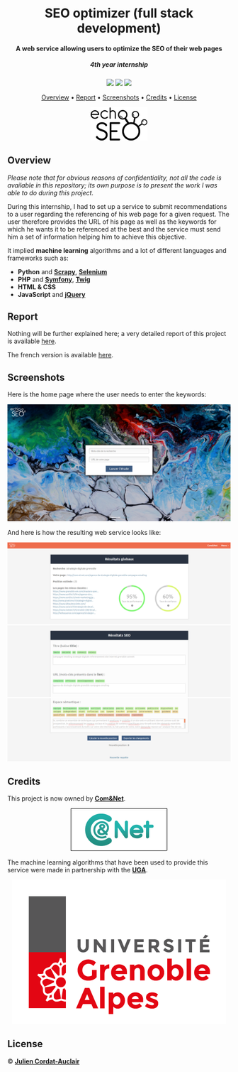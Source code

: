 <h1 align="center">
  <br>
  <b>SEO optimizer (full stack development)</b>
  <br>
</h1>

<h4 align="center">A web service allowing users to optimize the SEO of their web pages</h4>
<i><h5 align="center">4th year internship</h5></i>

<p align="center">
  <img src="https://img.shields.io/badge/project-professional-blueviolet.svg?style=flat-square">
  <img src="https://img.shields.io/badge/stability-unavailable-red.svg?style=flat-square">
  <img src="https://img.shields.io/badge/made_with-multiple_languages-lightgrey.svg?style=flat-square">
</p>

<p align="center">
  <a href="#overview">Overview</a> •
  <a href="#report">Report</a> •
  <a href="#screenshots">Screenshots</a> •
  <a href="#credits">Credits</a> •
  <a href="#license">License</a>
</p>

<p align="center">
  <img src="report/logoSEO.png">
</p>


## **Overview**

*Please note that for obvious reasons of confidentiality, not all the code is available in this repository; its own purpose is to present the work I was able to do during this project.*

During this internship, I had to set up a service to submit recommendations to a user regarding the referencing of his web page for a given request. The user therefore provides the URL of his page as well as the keywords for which he wants it to be referenced at the best and the service must send him a set of information helping him to achieve this objective.

It implied **machine learning** algorithms and a lot of different languages and frameworks such as:
- **Python** and **[Scrapy](https://scrapy.org/)**, **[Selenium](https://www.seleniumhq.org/)**
- **PHP** and **[Symfony](https://symfony.com/)**, **[Twig](https://twig.symfony.com/)**
- **HTML & CSS**
- **JavaScript** and **[jQuery](https://jquery.com/)**

## **Report**

Nothing will be further explained here; a very detailed report of this project is available [here](report/en_report.pdf).

The french version is available [here](report/fr_report.pdf).

## **Screenshots**

Here is the home page where the user needs to enter the keywords:
<p align="center">
  <img src="report/ecranAccueil.jpg">
</p>


And here is how the resulting web service looks like:
<p align="center">
  <img src="report/hautDePage.png">

  <img src="report/milieuDePage.png">

  <img src="report/basDePage.png">
</p>

## **Credits**

This project is now owned by **[Com&Net](http://com-et-net.com/)**.

<p align="center">
  <img src="doc/logocometnet.png">
</p>

The machine learning algorithms that have been used to provide this service were made in partnership with the **[UGA](https://www.univ-grenoble-alpes.fr/)**.

<p align="center">
  <img src="report/logoUGA.png">
</p>

## **License**

© **[Julien Cordat-Auclair](https://github.com/jcordatauclair)**
